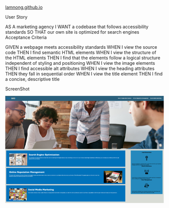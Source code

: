 [lamnong.github.io]([https://lamnong.github.io](https://lamnong.github.io/module1.github.io/))


User Story

AS A marketing agency
I WANT a codebase that follows accessibility standards
SO THAT our own site is optimized for search engines
Acceptance Criteria

GIVEN a webpage meets accessibility standards
WHEN I view the source code
THEN I find semantic HTML elements
WHEN I view the structure of the HTML elements
THEN I find that the elements follow a logical structure independent of styling and positioning
WHEN I view the image elements
THEN I find accessible alt attributes
WHEN I view the heading attributes
THEN they fall in sequential order
WHEN I view the title element
THEN I find a concise, descriptive title


ScreenShot

![screenShot](assets/images/Screen%20Shot%202022-06-12%20at%2010.19.44%20PM.png)
